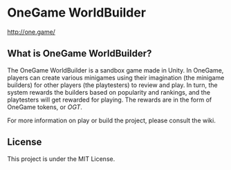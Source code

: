 # OneGame WorldBuilder

http://one.game/

## What is OneGame WorldBuilder?

The OneGame WorldBuilder is a sandbox game made in Unity. In OneGame, players can create various minigames using their imagination (the minigame builders) for other players (the playtesters) to review and play. In turn, the system rewards the builders based on popularity and rankings, and the playtesters will get rewarded for playing. The rewards are in the form of OneGame tokens, or *OGT*.

For more information on play or build the project, please consult the wiki.

## License  

This project is under the MIT License.  